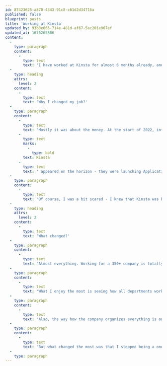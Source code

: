 ```yaml
---
id: 87423625-a870-4343-91c8-c61d2d34716a
published: false
blueprint: posts
title: 'Working at Kinsta'
updated_by: 93b8e665-714e-481d-af67-5ac201e067ef
updated_at: 1675265806
content:
  -
    type: paragraph
    content:
      -
        type: text
        text: 'I have worked at Kinsta for almost 6 months already, and I must admit that this is totally different from what I expected. Here is why.'
  -
    type: heading
    attrs:
      level: 2
    content:
      -
        type: text
        text: 'Why I changed my job?'
  -
    type: paragraph
    content:
      -
        type: text
        text: 'Mostly it was about the money. At the start of 2022, inflation and taxes skyrocketed in Poland. With the little kid on board and only me working full time, I wanted more financial stability. This led to a series of talks. At some point, '
      -
        type: text
        marks:
          -
            type: bold
        text: Kinsta
      -
        type: text
        text: ' appeared on the horizon - they were launching Application Hosting and looking for a DevRel.'
  -
    type: paragraph
    content:
      -
        type: text
        text: 'Of course, I was a bit scared - I knew that Kinsta was bigger than any other company I worked at. But I decided to give it a try.'
  -
    type: heading
    attrs:
      level: 2
    content:
      -
        type: text
        text: 'What changed?'
  -
    type: paragraph
    content:
      -
        type: text
        text: "Almost everything. Working for a 350+ company is totally different from working for a 50-people company. What's surprising - Kinsta doesn't work like a corporation. There are procedures, reports, etc., but we managed to keep the spirit of... let's call a normal and healthy company."
  -
    type: paragraph
    content:
      -
        type: text
        text: 'What I enjoy the most is seeing how all departments work together and exchange knowledge. '
  -
    type: paragraph
    content:
      -
        type: text
        text: 'Also, the way how the company organizes everything is on a different level.'
  -
    type: paragraph
    content:
      -
        type: text
        text: "But what changed the most was that I stopped being a one-man army. It's all about teamwork now. At first - it was difficult for me"
  -
    type: paragraph
---
```

